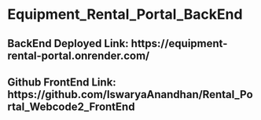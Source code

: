 <h1>Equipment_Rental_Portal_BackEnd</h1>

<h2>BackEnd Deployed Link: https://equipment-rental-portal.onrender.com/ </h2>
<h2>Github FrontEnd Link: https://github.com/IswaryaAnandhan/Rental_Portal_Webcode2_FrontEnd </h2>
